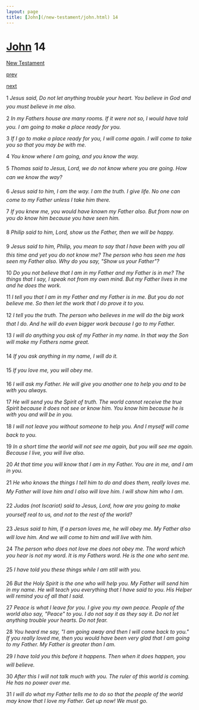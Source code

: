 ```yaml
---
layout: page
title: [John](/new-testament/john.html) 14
---
```


# [John](/new-testament/john.html) 14

[New Testament](/new-testament.html)


[prev](/new-testament/john/john-13.html)


[next](/new-testament/john/john-15.html)

1 _Jesus said, Do not let anything trouble your heart. You believe in God and you must believe in me also._

2 _In my Fathers house are many rooms. If it were not so, I would have told you. I am going to make a place ready for you._

3 _If I go to make a place ready for you, I will come again. I will come to take you so that you may be with me._

4 _You know where I am going, and you know the way._

5 _Thomas said to Jesus, Lord, we do not know where you are going. How can we know the way?_

6 _Jesus said to him, I am the way. I am the truth. I give life. No one can come to my Father unless I take him there._

7 _If you knew me, you would have known my Father also. But from now on you do know him because you have seen him._

8 _Philip said to him, Lord, show us the Father, then we will be happy._

9 _Jesus said to him, Philip, you mean to say that I have been with you all this time and yet you do not know me? The person who has seen me has seen my Father also. Why do you say, "Show us your Father"?_

10 _Do you not believe that I am in my Father and my Father is in me? The things that I say, I speak not from my own mind. But my Father lives in me and he does the work._

11 _I tell you that I am in my Father and my Father is in me. But you do not believe me. So then let the work that I do prove it to you._

12 _I tell you the truth. The person who believes in me will do the big work that I do. And he will do even bigger work because I go to my Father._

13 _I will do anything you ask of my Father in my name. In that way the Son will make my Fathers name great._

14 _If you ask anything in my name, I will do it._

15 _If you love me, you will obey me._

16 _I will ask my Father. He will give you another one to help you and to be with you always._

17 _He will send you the Spirit of truth. The world cannot receive the true Spirit because it does not see or know him. You know him because he is with you and will be in you._

18 _I will not leave you without someone to help you. And I myself will come back to you._

19 _In a short time the world will not see me again, but you will see me again. Because I live,  you will live also._

20 _At that time you will know that I am in my Father. You are in me, and I am in you._

21 _He who knows the things I tell him to do and does them, really loves me. My Father will love him and I also will love him. I will show him who I am._

22 _Judas (not Iscariot) said to Jesus, Lord, how are you going to make yourself real to us,  and not to the rest of the world?_

23 _Jesus said to him, If a person loves me, he will obey me. My Father also will love him.  And we will come to him and will live with him._

24 _The person who does not love me does not obey me. The word which you hear is not my word. It is my Fathers word. He is the one who sent me._

25 _I have told you these things while I am still with you._

26 _But the Holy Spirit is the one who will help you. My Father will send him in my name.  He will teach you everything that I have said to you. His Helper will remind you of all that I said._

27 _Peace is what I leave for you. I give you my own peace. People of the world also say,  "Peace" to you. I do not say it as they say it. Do not let anything trouble your hearts. Do not fear._

28 _You heard me say, "I am going away and then I will come back to you." If you really loved me, then you would have been very glad that I am going to my Father. My Father is greater than I am._

29 _I have told you this before it happens. Then when it does happen, you will believe._

30 _After this I will not talk much with you. The ruler of this world is coming. He has no power over me._

31 _I will do what my Father tells me to do so that the people of the world may know that I love my Father. Get up now! We must go._

